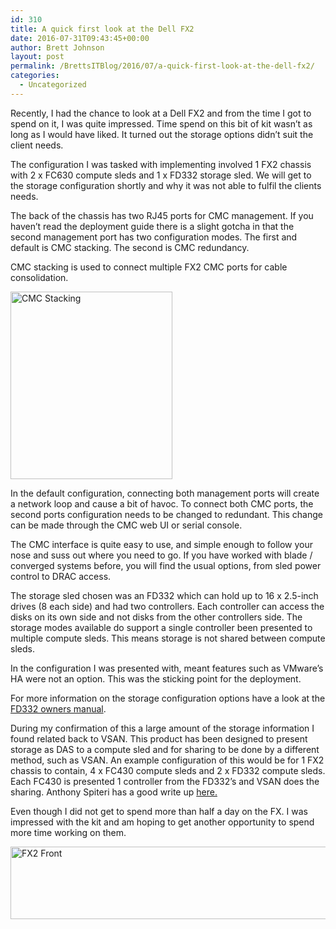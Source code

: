 ```yaml
---
id: 310
title: A quick first look at the Dell FX2
date: 2016-07-31T09:43:45+00:00
author: Brett Johnson
layout: post
permalink: /BrettsITBlog/2016/07/a-quick-first-look-at-the-dell-fx2/
categories:
  - Uncategorized
---
```

Recently, I had the chance to look at a Dell FX2 and from the time I got to spend on it, I was quite impressed. Time spend on this bit of kit wasn&#8217;t as long as I would have liked. It turned out the storage options didn&#8217;t suit the client needs.

The configuration I was tasked with implementing involved 1 FX2 chassis with 2 x FC630 compute sleds and 1 x FD332 storage sled. We will get to the storage configuration shortly and why it was not able to fulfil the clients needs.

The back of the chassis has two RJ45 ports for CMC management. If you haven&#8217;t read the deployment guide there is a slight gotcha in that the second management port has two configuration modes. The first and default is CMC stacking. The second is CMC redundancy.

CMC stacking is used to connect multiple FX2 CMC ports for cable consolidation.

[<img class="alignnone size-medium wp-image-314" src="https://sdbrett.com/assets/images/2016/07/CMC-Stacking-259x300.png" alt="CMC Stacking" width="259" height="300" srcset="https://sdbrett.com/assets/images2016/07/CMC-Stacking-259x300.png 259w, https://sdbrett.com/assets/images2016/07/CMC-Stacking.png 712w" sizes="(max-width: 259px) 100vw, 259px" />](https://sdbrett.com/assets/images/2016/07/CMC-Stacking.png)

In the default configuration, connecting both management ports will create a network loop and cause a bit of havoc. To connect both CMC ports, the second ports configuration needs to be changed to redundant. This change can be made through the CMC web UI or serial console.

The CMC interface is quite easy to use, and simple enough to follow your nose and suss out where you need to go. If you have worked with blade / converged systems before, you will find the usual options, from sled power control to DRAC access.

The storage sled chosen was an FD332 which can hold up to 16 x 2.5-inch drives (8 each side) and had two controllers. Each controller can access the disks on its own side and not disks from the other controllers side. The storage modes available do support a single controller been presented to multiple compute sleds. This means storage is not shared between compute sleds.

In the configuration I was presented with, meant features such as VMware&#8217;s HA were not an option. This was the sticking point for the deployment.

For more information on the storage configuration options have a look at the [FD332 owners manual](http://www.dell.com/support/manuals/us/en/19/poweredge-fx2/FD332OwnersManual-v1/Single-PERC-and-joined-mode-mapping-configurations?guid=GUID-2213E915-D90D-4323-B3DF-C1E6B20CEECD&lang=en-us).

During my confirmation of this a large amount of the storage information I found related back to VSAN. This product has been designed to present storage as DAS to a compute sled and for sharing to be done by a different method, such as VSAN. An example configuration of this would be for 1 FX2 chassis to contain, 4 x FC430 compute sleds and 2 x FD332 compute sleds. Each FC430 is presented 1 controller from the FD332&#8217;s and VSAN does the sharing. Anthony Spiteri has a good write up [here.](http://anthonyspiteri.net/dell-poweredge-fx2-vsan-disk-configuration-steps/)

Even though I did not get to spend more than half a day on the FX. I was impressed with the kit and am hoping to get another opportunity to spend more time working on them.

[<img class="alignnone  wp-image-312" src="https://sdbrett.com/assets/images/2016/07/peFX2s_2x_fc430_1_8_2x_fc43-300x59.jpg" alt="FX2 Front" width="590" height="116" srcset="https://sdbrett.com/assets/images2016/07/peFX2s_2x_fc430_1_8_2x_fc43-300x59.jpg 300w, https://sdbrett.com/assets/images2016/07/peFX2s_2x_fc430_1_8_2x_fc43-768x150.jpg 768w, https://sdbrett.com/assets/images2016/07/peFX2s_2x_fc430_1_8_2x_fc43.jpg 870w" sizes="(max-width: 590px) 100vw, 590px" />](https://sdbrett.com/assets/images/2016/07/peFX2s_2x_fc430_1_8_2x_fc43.jpg)